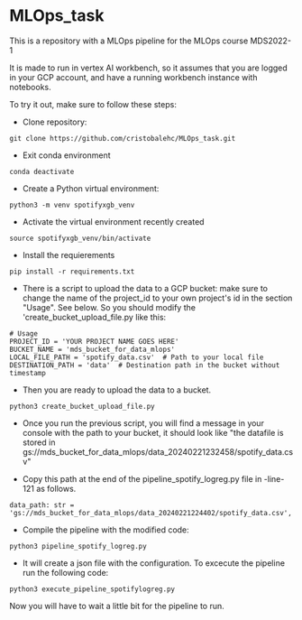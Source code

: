 # MLOps_task
This is a repository with a MLOps pipeline for the MLOps course MDS2022-1

It is made to run in vertex AI workbench, so it assumes that you are logged in your GCP account, and have a running workbench instance with notebooks. 


To try it out, make sure to follow these steps: 

 - Clone repository:
```
git clone https://github.com/cristobalehc/MLOps_task.git
```
 - Exit conda environment
```
conda deactivate
```
 - Create a Python virtual environment:
```
python3 -m venv spotifyxgb_venv
```
- Activate the virtual environment recently created
```
source spotifyxgb_venv/bin/activate
```
- Install the requierements
```
pip install -r requirements.txt
```
 - There is a script to upload the data to a GCP bucket: make sure to change the name of the project_id to your own project's id in the section "Usage". See below. So you should modify the 'create_bucket_upload_file.py like this:
```
# Usage
PROJECT_ID = 'YOUR PROJECT NAME GOES HERE'
BUCKET_NAME = 'mds_bucket_for_data_mlops'
LOCAL_FILE_PATH = 'spotify_data.csv'  # Path to your local file
DESTINATION_PATH = 'data'  # Destination path in the bucket without timestamp
```
- Then you are ready to upload the data to a bucket. 
```
python3 create_bucket_upload_file.py
```
- Once you run the previous script, you will find a message in your console with the path to your bucket, it should look like "the datafile is stored in gs://mds_bucket_for_data_mlops/data_20240221232458/spotify_data.csv"

- Copy this path at the end of the pipeline_spotify_logreg.py file in -line- 121 as follows. 
```
data_path: str = 'gs://mds_bucket_for_data_mlops/data_20240221224402/spotify_data.csv',
```
- Compile the pipeline with the modified code:
```
python3 pipeline_spotify_logreg.py
```
- It will create a json file with the configuration. To excecute the pipeline run the following code:
```
python3 execute_pipeline_spotifylogreg.py
```

Now you will have to wait a little bit for the pipeline to run. 
